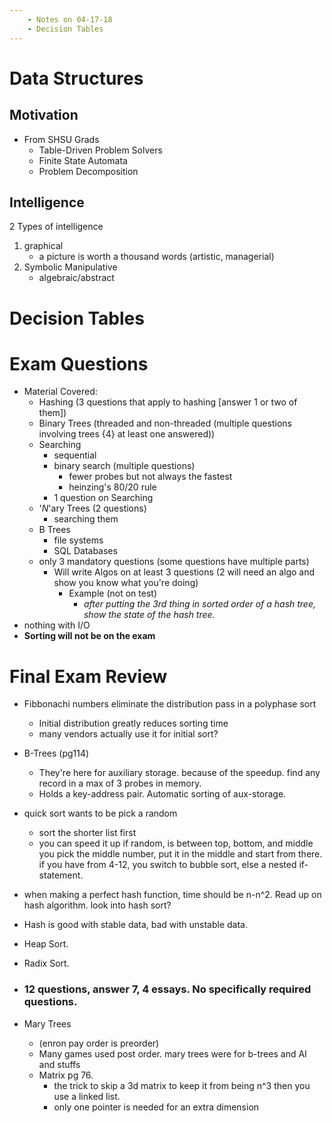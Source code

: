 ```yaml
---
    - Notes on 04-17-18
    - Decision Tables
---
```


# Data Structures

## Motivation

* From SHSU Grads
  * Table-Driven Problem Solvers
  * Finite State Automata
  * Problem Decomposition

## Intelligence

2 Types of intelligence

1.  graphical
    * a picture is worth a thousand words (artistic, managerial)
2.  Symbolic Manipulative
    * algebraic/abstract

# Decision Tables

# Exam Questions

* Material Covered:
  * Hashing (3 questions that apply to hashing [answer 1 or two of them])
  * Binary Trees (threaded and non-threaded (multiple questions involving trees {4} at least one answered))
  * Searching
    * sequential
    * binary search (multiple questions)
      * fewer probes but not always the fastest
      * heinzing's 80/20 rule
    * 1 question on Searching
  * '_N_'ary Trees (2 questions)
    * searching them
  * B Trees
    * file systems
    * SQL Databases
  * only 3 mandatory questions (some questions have multiple parts)
    * Will write Algos on at least 3 questions (2 will need an algo and show you know what you're doing)
      * Example (not on test)
        * _after putting the 3rd thing in sorted order of a hash tree, show the state of the hash tree._
* nothing with I/O
* **Sorting will not be on the exam**



# Final Exam Review

- Fibbonachi numbers eliminate the distribution pass in a polyphase sort
  - Initial distribution greatly reduces sorting time
  - many vendors actually use it for initial sort?



- B-Trees (pg114)

  - They're here for auxiliary storage. because of the speedup. find any record in a max of 3 probes in memory. 
  - Holds a key-address pair. Automatic sorting of aux-storage.

- quick sort wants to be pick a random 

  - sort the shorter list first
  -  you can speed it up if random, is between top, bottom, and middle you pick the middle number, put it in the middle and start from there.  if you have from 4-12, you switch to bubble sort, else a nested if-statement.

- when making a perfect hash function, time should be n-n^2. Read up on hash algorithm. look into hash sort? 

- Hash is good with stable data, bad with unstable data.

- Heap Sort.

- Radix Sort.

- ### 12 questions, answer 7, 4 essays. No specifically required questions. 


- Mary Trees
  - (enron pay order is preorder)
  - Many games used post order. mary trees were for b-trees and AI and stuffs
  - Matrix pg 76.
    - the trick to skip a 3d matrix to keep it from being n^3 then you use a linked list.
    - only one pointer is needed for an extra dimension